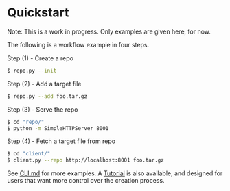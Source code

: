 # Quickstart #

Note: This is a work in progress.  Only examples are given here, for now.

The following is a workflow example in four steps.

Step (1) - Create a repo
```Bash
$ repo.py --init
```

Step (2) - Add a target file
```Bash
$ repo.py --add foo.tar.gz
```

Step (3) - Serve the repo
```Bash
$ cd "repo/"
$ python -m SimpleHTTPServer 8001
```

Step (4) - Fetch a target file from repo
```Bash
$ cd "client/"
$ client.py --repo http://localhost:8001 foo.tar.gz
```

See [CLI.md](CLI.md) for more examples.  A [Tutorial](../tuf/README.md) is also
available, and designed for users that want more control over the creation
process.

